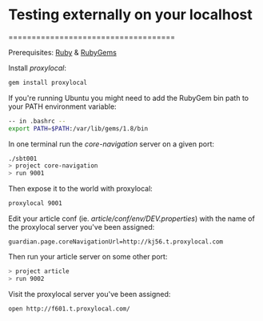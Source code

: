 # Testing externally on your localhost 
====================================

Prerequisites: [Ruby](https://www.ruby-lang.org/en/) & [RubyGems](http://rubygems.org/)
 
Install _proxylocal_:
```bash    
gem install proxylocal
```
If you're running Ubuntu you might need to add the RubyGem bin path to your PATH environment variable:
```bash
-- in .bashrc --
export PATH=$PATH:/var/lib/gems/1.8/bin
```
In one terminal run the _core-navigation_ server on a given port:
```bash
./sbt001
> project core-navigation
> run 9001
```
Then expose it to the world with proxylocal:
```bash
proxylocal 9001
```
Edit your article conf (ie. _article/conf/env/DEV.properties_) with the name of the proxylocal server you've been assigned:
```
guardian.page.coreNavigationUrl=http://kj56.t.proxylocal.com
```
Then run your article server on some other port:
```bash
> project article 
> run 9002
```
Visit the proxylocal server you've been assigned:
```bash
open http://f601.t.proxylocal.com/
```

